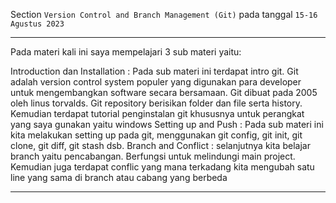 Section `Version Control and Branch Management (Git)` pada tanggal `15-16 Agustus 2023`

---

Pada materi kali ini saya mempelajari 3 sub materi yaitu:

Introduction dan Installation : Pada sub materi ini terdapat intro git. Git adalah version control system populer yang digunakan para developer untuk mengembangkan software secara bersamaan. Git dibuat pada 2005 oleh linus torvalds. Git repository berisikan folder dan file serta history. Kemudian terdapat tutorial penginstalan git khususnya untuk perangkat yang saya gunakan yaitu windows
Setting up and Push : Pada sub materi ini kita melakukan setting up pada git, menggunakan git config, git init, git clone, git diff, git stash dsb.
Branch and Conflict : selanjutnya kita belajar branch yaitu pencabangan. Berfungsi untuk melindungi main project. Kemudian juga terdapat conflic yang mana terkadang kita mengubah satu line yang sama di branch atau cabang yang berbeda

---



